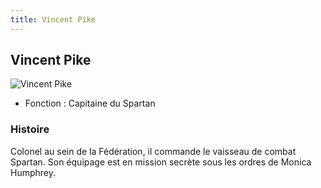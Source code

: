 ```yaml
---
title: Vincent Pike
---
```


Vincent Pike
------------


![Vincent Pike](/images/stories/saga/thunderbolt/persos/vincent-pike.png)


* Fonction : Capitaine du Spartan


### Histoire


Colonel au sein de la Fédération, il commande le vaisseau de combat Spartan. Son équipage est en mission secrète sous les ordres de Monica Humphrey. 



